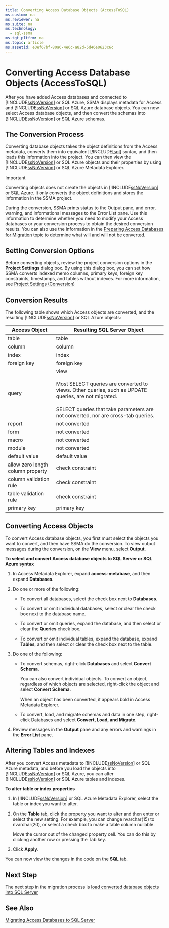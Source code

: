 ```yaml
---
title: Converting Access Database Objects (AccessToSQL)
ms.custom: na
ms.reviewer: na
ms.suite: na
ms.technology: 
  - sql-ssma
ms.tgt_pltfrm: na
ms.topic: article
ms.assetid: e0ef67bf-80a6-4e6c-a82d-5d46e0623c6c
---
```

# Converting Access Database Objects (AccessToSQL)
After you have added Access databases and connected to [!INCLUDE[ssNoVersion](../content/includes/ssNoVersion_md.md)] or SQL Azure, SSMA displays metadata for Access and [!INCLUDE[ssNoVersion](../content/includes/ssNoVersion_md.md)] or SQL Azure database objects. You can now select Access database objects, and then convert the schemas into [!INCLUDE[ssNoVersion](../content/includes/ssNoVersion_md.md)] or SQL Azure schemas.  
  
## The Conversion Process  
Converting database objects takes the object definitions from the Access metadata, converts them into equivalent [!INCLUDE[tsql](../content/includes/tsql_md.md)] syntax, and then loads this information into the project. You can then view the [!INCLUDE[ssNoVersion](../content/includes/ssNoVersion_md.md)] or SQL Azure objects and their properties by using [!INCLUDE[ssNoVersion](../content/includes/ssNoVersion_md.md)] or SQL Azure Metadata Explorer.  
  
> [!IMPORTANT]  
> Converting objects does not create the objects in [!INCLUDE[ssNoVersion](../content/includes/ssNoVersion_md.md)] or SQL Azure. It only converts the object definitions and stores the information in the SSMA project.  
  
During the conversion, SSMA prints status to the Output pane, and error, warning, and informational messages to the Error List pane. Use this information to determine whether you need to modify your Access databases or your conversion process to obtain the desired conversion results. You can also use the information in the [Preparing Access Databases for Migration](assetId:///9b80a9e0-08e7-4b4d-b5ec-cc998d3f5114) topic to determine what will and will not be converted.  
  
## Setting Conversion Options  
Before converting objects, review the project conversion options in the **Project Settings** dialog box. By using this dialog box, you can set how SSMA converts indexed memo columns, primary keys, foreign key constraints, timestamps, and tables without indexes. For more information, see [Project Settings (Conversion)](assetId:///bcebc635-c638-4ddb-924c-b9ccfef86388)  
  
## Conversion Results  
The following table shows which Access objects are converted, and the resulting [!INCLUDE[ssNoVersion](../content/includes/ssNoVersion_md.md)] or SQL Azure objects:  
  
|Access Object|Resulting SQL Server Object|  
|-----------------|-------------------------------|  
|table|table|  
|column|column|  
|index|index|  
|foreign key|foreign key|  
|query|view<br /><br />Most SELECT queries are converted to views. Other queries, such as UPDATE queries, are not migrated.<br /><br />SELECT queries that take parameters are not converted, nor are cross\-tab queries.|  
|report|not converted|  
|form|not converted|  
|macro|not converted|  
|module|not converted|  
|default value|default value|  
|allow zero length column property|check constraint|  
|column validation rule|check constraint|  
|table validation rule|check constraint|  
|primary key|primary key|  
  
## Converting Access Objects  
To convert Access database objects, you first must select the objects you want to convert, and then have SSMA do the conversion. To view output messages during the conversion, on the **View** menu, select **Output**.  
  
**To select and convert Access database objects to SQL Server or SQL Azure syntax**  
  
1.  In Access Metadata Explorer, expand **access\-metabase**, and then expand **Databases**.  
  
2.  Do one or more of the following:  
  
    -   To convert all databases, select the check box next to **Databases**.  
  
    -   To convert or omit individual databases, select or clear the check box next to the database name.  
  
    -   To convert or omit queries, expand the database, and then select or clear the **Queries** check box.  
  
    -   To convert or omit individual tables, expand the database, expand **Tables**, and then select or clear the check box next to the table.  
  
3.  Do one of the following:  
  
    -   To convert schemas, right\-click **Databases** and select **Convert Schema**.  
  
        You can also convert individual objects. To convert an object, regardless of which objects are selected, right\-click the object and select **Convert Schema**.  
  
        When an object has been converted, it appears bold in Access Metadata Explorer.  
  
    -   To convert, load, and migrate schemas and data in one step, right\-click Databases and select **Convert, Load, and Migrate**.  
  
4.  Review messages in the **Output** pane and any errors and warnings in the **Error List** pane.  
  
## Altering Tables and Indexes  
After you convert Access metadata to [!INCLUDE[ssNoVersion](../content/includes/ssNoVersion_md.md)] or SQL Azure metadata, and before you load the objects into [!INCLUDE[ssNoVersion](../content/includes/ssNoVersion_md.md)] or SQL Azure, you can alter [!INCLUDE[ssNoVersion](../content/includes/ssNoVersion_md.md)] or SQL Azure tables and indexes.  
  
**To alter table or index properties**  
  
1.  In [!INCLUDE[ssNoVersion](../content/includes/ssNoVersion_md.md)] or SQL Azure Metadata Explorer, select the table or index you want to alter.  
  
2.  On the **Table** tab, click the property you want to alter and then enter or select the new setting. For example, you can change nvarchar(15) to nvarchar(20), or select a check box to make a table column nullable.  
  
    Move the cursor out of the changed property cell. You can do this by clicking another row or pressing the Tab key.  
  
3.  Click **Apply**.  
  
You can now view the changes in the code on the **SQL** tab.  
  
## Next Step  
The next step in the migration process is [load converted database objects into SQL Server](assetId:///4e854eee-b10c-4f0b-9d9e-d92416e6f2ba)  
  
## See Also  
[Migrating Access Databases to SQL Server](assetId:///76a3abcf-2998-4712-9490-fe8d872c89ca)  
  
